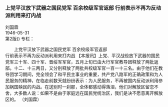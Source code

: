 ### 上党平汉放下武器之国民党军  百余校级军官返部  行前表示不再为反动派利用来打内战  
刘国霖  
1946-05-31  
第2版()
专栏：

　　上党平汉放下武器之国民党军
    百余校级军官返部   
    行前表示不再为反动派利用来打内战
    【本报讯】上党、平汉战役放下武器的国民党军三十军、四十军、晋绥军军官，五月上旬已由大行军官教导团释放了两批返部。十二、十三两日，又分别释放了两批共校级军官一百一十三名。由于他们在教导团学习期间，完全领会了和平民主事业的重要，共产党八路军的正确政策和为人民服务的精神，在临走前数天就纷纷表示：为人民服务，不再被国内反动派利用参加祸国殃民的内战。在送别时一刹那，全体都感动得落泪，他们对解放区留恋不舍，大多数人说：如果不是由于家庭远在国民党统治区，我们是决不愿意离开解放区的。
    （刘国霖）  
